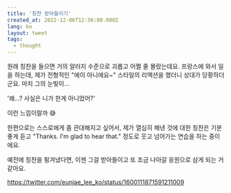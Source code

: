 ```yaml
---
title: '칭찬 받아들이기'
created_at: 2022-12-06T12:56:00.000Z
lang: ko
layout: tweet
tags:
  - thought
---
```


원래 칭찬을 들으면 거의 알러지 수준으로 괴롭고 어쩔 줄 몰랐는데요. 프랑스에 와서 일을 하는데, 제가 전형적인 "에이 아니에요~" 스타일의 리액션을 했더니 상대가 당황하더군요. 마치 그의 눈빛이...

'왜...? 사실은 니가 한게 아니었어?'

이런 느낌이랄까 😅

한편으로는 스스로에게 좀 관대해지고 싶어서, 제가 열심히 해낸 것에 대한 칭찬은 기분 좋게 듣고 "Thanks. I'm glad to hear that." 정도로 웃고 넘어가는 연습을 하는 중이에요.

예전에 칭찬을 튕겨냈다면, 이젠 그걸 받아들이고 또 조금 나아갈 응원으로 삼게 되는 거 같아요.

https://twitter.com/eunjae_lee_ko/status/1600111871591211009
